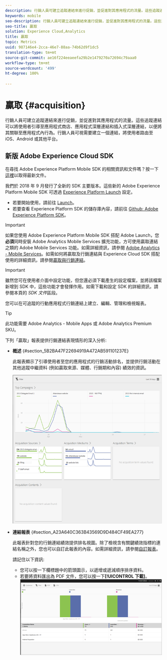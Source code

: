 ```yaml
---
description: 行銷人員可建立追蹤連結來進行促銷，並促進對其應用程式的流量。這些追蹤連結可以將使用者引導至應用程式商店、應用程式深層連結和插入式深層連結，以便將其關聯至應用程式內行為。行銷人員可視需要建立一個連結，將使用者路由至 iOS、Android 或其他平台。
keywords: mobile
seo-description: 行銷人員可建立追蹤連結來進行促銷，並促進對其應用程式的流量。這些追蹤連結可以將使用者引導至應用程式商店、應用程式深層連結和插入式深層連結，以便將其關聯至應用程式內行為。行銷人員可視需要建立一個連結，將使用者路由至 iOS、Android 或其他平台。
seo-title: 贏取
solution: Experience Cloud,Analytics
title: 贏取
topic: Metrics
uuid: 987146e4-2cca-46e7-88aa-74b62d9f1dc5
translation-type: tm+mt
source-git-commit: ae16f224eeaeefa29b2e1479270a72694c79aaa0
workflow-type: tm+mt
source-wordcount: '499'
ht-degree: 100%

---
```



# 贏取 {#acquisition}

行銷人員可建立追蹤連結來進行促銷，並促進對其應用程式的流量。這些追蹤連結可以將使用者引導至應用程式商店、應用程式深層連結和插入式深層連結，以便將其關聯至應用程式內行為。行銷人員可視需要建立一個連結，將使用者路由至 iOS、Android 或其他平台。

## 新版 Adobe Experience Cloud SDK

在尋找 Adobe Experience Platform Mobile SDK 的相關資訊和文件嗎？按一下[這裡](https://aep-sdks.gitbook.io/docs/)以取得最新文件。

我們於 2018 年 9 月發行了全新的 SDK 主要版本。這些新的 Adobe Experience Platform Mobile SDK 可透過 [Experience Platform Launch](https://www.adobe.com/tw/experience-platform/launch.html) 設定。

* 若要開始使用，請前往 [Launch](https://launch.adobe.com/)。
* 若要查看 Experience Platform SDK 的儲存庫內容，請前往 [Github: Adobe Experience Platform SDK](https://github.com/Adobe-Marketing-Cloud/acp-sdks)。

>[!IMPORTANT]
>
> 如果您使用 Adobe Experience Platform Mobile SDK 搭配 Adobe Launch，您&#x200B;**必須**&#x200B;同時安裝 Adobe Analytics Mobile Services 擴充功能，方可使用贏取連結之類的 Adobe Mobile Services 功能。如需詳細資訊，請參閱 [Adobe Analytics - Mobile Services](https://aep-sdks.gitbook.io/docs/using-mobile-extensions/adobe-analytics-mobile-services)。如需如何將贏取及行銷連結與 Experience Cloud SDK 搭配使用的詳細資訊，請參閱[贏取與行銷連結](https://aep-sdks.gitbook.io/docs/using-mobile-extensions/adobe-analytics-mobile-services#acquisition-and-marketing-links)。

>[!IMPORTANT]
>
>雖然您可在使用者介面中設定功能，但您還必須下載產生的設定檔案，並將該檔案新增到 SDK 中，這些功能才會發揮作用。如需下載和設定 SDK 的詳細資訊，請參閱本頁的 *SDK 文件*&#x200B;區段。

您可以在可追蹤的行動應用程式行銷連結上建立、編輯、管理和檢視報表。

>[!TIP]
>
>此功能需要 Adobe Analytics - Mobile Apps 或 Adobe Analytics Premium SKU。

下列「贏取」報表提供行銷連結表現情形的深入分析:

* **概述** {#section_5B2BA47F22694919A472AB591101237E}

   此報表顯示了引導使用者至您的應用程式的行銷活動排名，並提供行銷活動在其他追蹤中繼資料 (例如贏取來源、媒體、行銷期和內容) 績效的資訊。

   ![](assets/acquisition_overview.png)

* **連結報表** {#section_A23A640C363B43569D9D484CF49EA277}

   此報表針對您的行銷連結績效提供排名視圖。除了檢視含有關鍵績效指標的連結名稱之外，您也可以自訂此報表的內容。如需詳細資訊，請參閱[自訂報表](/help/using/usage/reports-customize/t-reports-customize.md)。

   請記住以下資訊:

   * 您可以按一下欄標題中的箭頭圖示，以遞增或遞減順序排序資料。
   * 若要將資料匯出為 PDF 文件，您可以按一下&#x200B;**[!UICONTROL 下載]**。
   ![](assets/acquisition_name.png)
